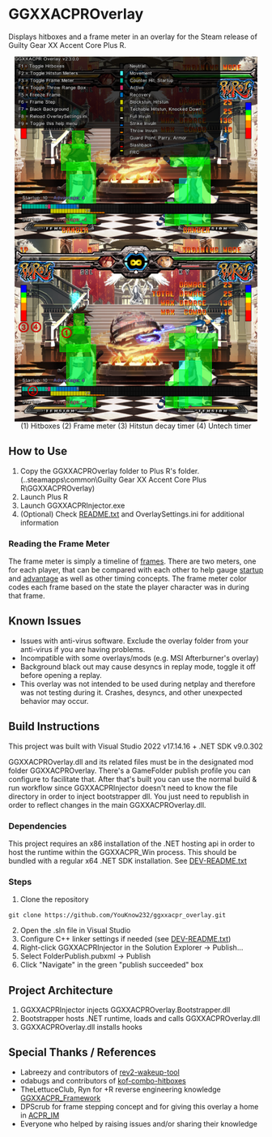 # GGXXACPROverlay
Displays hitboxes and a frame meter in an overlay for the Steam release of Guilty Gear XX Accent Core Plus R.

<div align="center">
  <img src="./Docs/Img/v2.3.0-preview-1.png" width="480" align="center" alt="Overlay screen shot"/>
  <img src="./Docs/Img/v2.3.0-preview-2-labeled.png" width="480" align="center" alt="Overlay screen shot with numbered labels"/>
  <br/>
  (1) Hitboxes (2) Frame meter (3) Hitstun decay timer (4) Untech timer
</div>

## How to Use
1. Copy the GGXXACPROverlay folder to Plus R's folder. (..steamapps\common\Guilty Gear XX Accent Core Plus R\GGXXACPROverlay)
2. Launch Plus R
3. Launch GGXXACPRInjector.exe
4. (Optional) Check [README.txt](./GGXXACPRInjector/README.txt) and OverlaySettings.ini for additional information

### Reading the Frame Meter
The frame meter is simply a timeline of [frames](https://glossary.infil.net/?t=Frame). There are two meters, one for each player, that can be compared with each other to help gauge [startup](https://glossary.infil.net/?t=Startup) and [advantage](https://glossary.infil.net/?t=Advantage) as well as other timing concepts. The frame meter color codes each frame based on the state the player character was in during that frame.

## Known Issues
- Issues with anti-virus software. Exclude the overlay folder from your anti-virus if you are having problems.
- Incompatible with some overlays/mods (e.g. MSI Afterburner's overlay)
- Background black out may cause desyncs in replay mode, toggle it off before opening a replay.
- This overlay was not intended to be used during netplay and therefore was not testing during it. Crashes, desyncs, and other unexpected behavior may occur.

## Build Instructions
This project was built with Visual Studio 2022 v17.14.16 + .NET SDK v9.0.302

GGXXACPROverlay.dll and its related files must be in the designated mod folder GGXXACPROverlay.
There's a GameFolder publish profile you can configure to facilitate that. After that's built you can use the normal build & run workflow since
GGXXACPRInjector doesn't need to know the file directory in order to inject bootstrapper dll. You just need to republish in order to reflect
changes in the main GGXXACPROverlay.dll.

### Dependencies
This project requires an x86 installation of the .NET hosting api in order to host the runtime within the GGXXACPR_Win process.
This should be bundled with a regular x64 .NET SDK installation.
See [DEV-README.txt](./GGXXACPROverlay.Bootstrapper/DEV-README.txt)

### Steps
1. Clone the repository
```shell
git clone https://github.com/YouKnow232/ggxxacpr_overlay.git
```
2. Open the .sln file in Visual Studio
3. Configure C++ linker settings if needed (see [DEV-README.txt](./GGXXACPROverlay.Bootstrapper/DEV-README.txt))
4. Right-click GGXXACPRInjector in the Solution Explorer -> Publish...
5. Select FolderPublish.pubxml -> Publish
6. Click "Navigate" in the green "publish succeeded" box

## Project Architecture
1. GGXXACPRInjector injects GGXXACPROverlay.Bootstrapper.dll
2. Bootstrapper hosts .NET runtime, loads and calls GGXXACPROverlay.dll
3. GGXXACPROverlay.dll installs hooks


## Special Thanks / References
- Labreezy and contributors of [rev2-wakeup-tool](https://github.com/Labreezy/rev2-wakeup-tool)
- odabugs and contributors of [kof-combo-hitboxes](https://github.com/odabugs/kof-combo-hitboxes)
- TheLettuceClub, Ryn for +R reverse engineering knowledge [GGXXACPR_Framework](https://github.com/TheLettuceClub/GGXXACPR_Framework)
- DPScrub for frame stepping concept and for giving this overlay a home in [ACPR_IM](https://github.com/DPS-FGC/ACPR_IM)
- Everyone who helped by raising issues and/or sharing their knowledge
